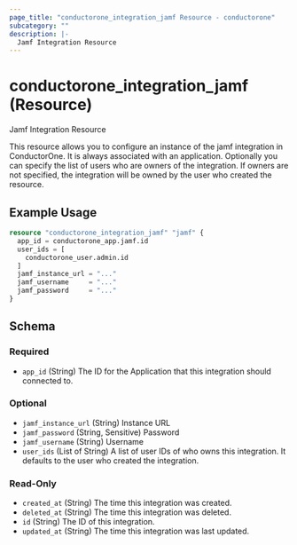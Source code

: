 ```yaml
---
page_title: "conductorone_integration_jamf Resource - conductorone"
subcategory: ""
description: |-
  Jamf Integration Resource
---
```


# conductorone_integration_jamf (Resource)

Jamf Integration Resource

This resource allows you to configure an instance of the jamf integration in ConductorOne.
It is always associated with an application. Optionally you can specify the list of users who are owners of the integration.
If owners are not specified, the integration will be owned by the user who created the resource.

## Example Usage

```terraform
resource "conductorone_integration_jamf" "jamf" {
  app_id = conductorone_app.jamf.id
  user_ids = [
    conductorone_user.admin.id
  ]
  jamf_instance_url = "..."
  jamf_username     = "..."
  jamf_password     = "..."
}
```

<!-- schema generated by tfplugindocs -->
## Schema

### Required

- `app_id` (String) The ID for the Application that this integration should connected to.

### Optional

- `jamf_instance_url` (String) Instance URL
- `jamf_password` (String, Sensitive) Password
- `jamf_username` (String) Username
- `user_ids` (List of String) A list of user IDs of who owns this integration. It defaults to the user who created the integration.

### Read-Only

- `created_at` (String) The time this integration was created.
- `deleted_at` (String) The time this integration was deleted.
- `id` (String) The ID of this integration.
- `updated_at` (String) The time this integration was last updated.
